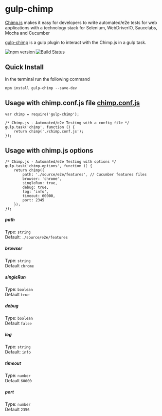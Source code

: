 # gulp-chimp

[Chimp.js](https://github.com/xolvio/chimp/) makes it easy for developers to write automated/e2e tests for web applications with a technology stack for Selenium, WebDriverIO, Saucelabs, Mocha and Cucumber

[gulp-chimp](https://github.com/eduardogch/gulp-chimp/) is a gulp plugin to interact with the Chimp.js in a gulp task.

[![npm version](https://badge.fury.io/js/gulp-chimp.svg)](https://badge.fury.io/js/gulp-chimp)
[![Build Status](https://travis-ci.org/eduardogch/gulp-chimp.svg?branch=master)](https://travis-ci.org/eduardogch/gulp-chimp)

## Quick Install

In the terminal run the following command
```
npm install gulp-chimp --save-dev
```

## Usage with chimp.conf.js file  [chimp.conf.js](https://github.com/eduardogch/gulp-chimp/blob/master/chimp.conf.js)

```
var chimp = require('gulp-chimp');

/* Chimp.js - Automated/e2e Testing with a config file */
gulp.task('chimp', function () {
    return chimp('./chimp.conf.js');
});
```

## Usage with chimp.js options

```
/* Chimp.js - Automated/e2e Testing with options */
gulp.task('chimp-options', function () {
    return chimp({
        path: './source/e2e/features', // Cucumber features files
        browser: 'chrome',
        singleRun: true,
        debug: true,
        log: 'info',
        timeout: 60000,
        port: 2345
    });
});
```

##### path

Type: `string`<br>
Default: `./source/e2e/features`

##### browser

Type: `string`<br>
Default `chrome`

##### singleRun

Type: `boolean`<br>
Default `true`

##### debug

Type: `boolean`<br>
Default `false`

##### log

Type: `string`<br>
Default: `info`

##### timeout

Type: `number`<br>
Default `60000`

##### port

Type: `number`<br>
Default `2356`
